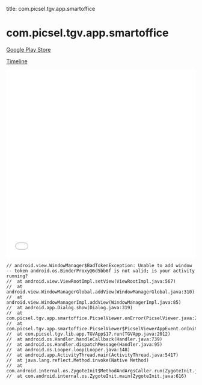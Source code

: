 title: com.picsel.tgv.app.smartoffice

# com.picsel.tgv.app.smartoffice

[Google Play Store](https://play.google.com/store/apps/details?id=com.picsel.tgv.app.smartoffice)

[Timeline](./vis-timeline.html)

<iframe src="./vis-timeline.html" width="100%" height="500px" style="border:none;"></iframe>

```
// android.view.WindowManager$BadTokenException: Unable to add window -- token android.os.BinderProxy@6d5bb6f is not valid; is your activity running?
// 	at android.view.ViewRootImpl.setView(ViewRootImpl.java:567)
// 	at android.view.WindowManagerGlobal.addView(WindowManagerGlobal.java:310)
// 	at android.view.WindowManagerImpl.addView(WindowManagerImpl.java:85)
// 	at android.app.Dialog.show(Dialog.java:319)
// 	at com.picsel.tgv.app.smartoffice.PicselViewer.onError(PicselViewer.java:268)
// 	at com.picsel.tgv.app.smartoffice.PicselViewer$PicselViewerAppEvent.onInitFailed(PicselViewer.java:1717)
// 	at com.picsel.tgv.lib.app.TGVApp$17.run(TGVApp.java:2012)
// 	at android.os.Handler.handleCallback(Handler.java:739)
// 	at android.os.Handler.dispatchMessage(Handler.java:95)
// 	at android.os.Looper.loop(Looper.java:148)
// 	at android.app.ActivityThread.main(ActivityThread.java:5417)
// 	at java.lang.reflect.Method.invoke(Native Method)
// 	at com.android.internal.os.ZygoteInit$MethodAndArgsCaller.run(ZygoteInit.java:726)
// 	at com.android.internal.os.ZygoteInit.main(ZygoteInit.java:616)

```



